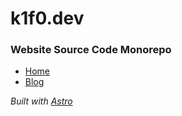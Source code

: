# k1f0.dev

### Website Source Code Monorepo

- [Home](https://github.com/0xk1f0/k1f0.dev/tree/master/sites/home)
- [Blog](https://github.com/0xk1f0/k1f0.dev/tree/master/sites/blog)

*Built with [Astro](https://astro.build)*

